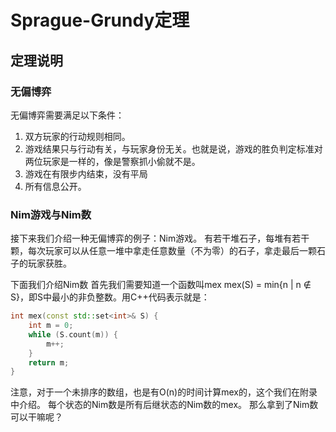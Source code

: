 # Sprague-Grundy定理
## 定理说明
### 无偏博弈
无偏博弈需要满足以下条件：
1. 双方玩家的行动规则相同。
2. 游戏结果只与行动有关，与玩家身份无关。也就是说，游戏的胜负判定标准对两位玩家是一样的，像是警察抓小偷就不是。
3. 游戏在有限步内结束，没有平局
4. 所有信息公开。
### Nim游戏与Nim数
接下来我们介绍一种无偏博弈的例子：Nim游戏。
有若干堆石子，每堆有若干颗，每次玩家可以从任意一堆中拿走任意数量（不为零）的石子，拿走最后一颗石子的玩家获胜。

下面我们介绍Nim数
首先我们需要知道一个函数叫mex
mex(S) = min{n | n ∉ S}，即S中最小的非负整数。用C++代码表示就是：
```cpp
int mex(const std::set<int>& S) {
    int m = 0;
    while (S.count(m)) {
        m++;
    }
    return m;
}
```
注意，对于一个未排序的数组，也是有O(n)的时间计算mex的，这个我们在附录中介绍。
每个状态的Nim数是所有后继状态的Nim数的mex。
那么拿到了Nim数可以干嘛呢？